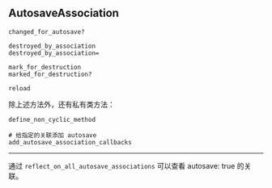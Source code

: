 ## AutosaveAssociation

```
changed_for_autosave?

destroyed_by_association
destroyed_by_association=

mark_for_destruction
marked_for_destruction?

reload
```

除上述方法外，还有私有类方法：

```
define_non_cyclic_method

# 给指定的关联添加 autosave
add_autosave_association_callbacks
```

---

通过 `reflect_on_all_autosave_associations` 可以查看 autosave: true 的关联。
